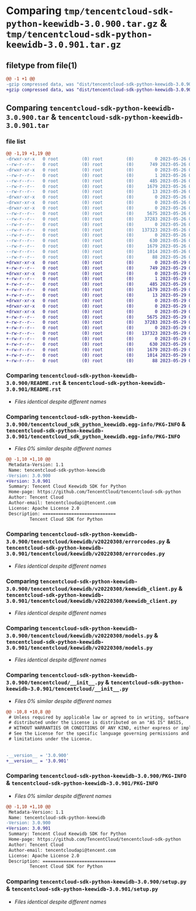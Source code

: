 # Comparing `tmp/tencentcloud-sdk-python-keewidb-3.0.900.tar.gz` & `tmp/tencentcloud-sdk-python-keewidb-3.0.901.tar.gz`

## filetype from file(1)

```diff
@@ -1 +1 @@
-gzip compressed data, was "dist/tencentcloud-sdk-python-keewidb-3.0.900.tar", last modified: Fri May 26 02:21:59 2023, max compression
+gzip compressed data, was "dist/tencentcloud-sdk-python-keewidb-3.0.901.tar", last modified: Mon May 29 02:30:48 2023, max compression
```

## Comparing `tencentcloud-sdk-python-keewidb-3.0.900.tar` & `tencentcloud-sdk-python-keewidb-3.0.901.tar`

### file list

```diff
@@ -1,19 +1,19 @@
-drwxr-xr-x   0 root         (0) root         (0)        0 2023-05-26 02:21:59.000000 tencentcloud-sdk-python-keewidb-3.0.900/
--rw-r--r--   0 root         (0) root         (0)      749 2023-05-26 02:21:58.000000 tencentcloud-sdk-python-keewidb-3.0.900/README.rst
-drwxr-xr-x   0 root         (0) root         (0)        0 2023-05-26 02:21:59.000000 tencentcloud-sdk-python-keewidb-3.0.900/tencentcloud_sdk_python_keewidb.egg-info/
--rw-r--r--   0 root         (0) root         (0)        1 2023-05-26 02:21:59.000000 tencentcloud-sdk-python-keewidb-3.0.900/tencentcloud_sdk_python_keewidb.egg-info/dependency_links.txt
--rw-r--r--   0 root         (0) root         (0)      485 2023-05-26 02:21:59.000000 tencentcloud-sdk-python-keewidb-3.0.900/tencentcloud_sdk_python_keewidb.egg-info/SOURCES.txt
--rw-r--r--   0 root         (0) root         (0)     1679 2023-05-26 02:21:59.000000 tencentcloud-sdk-python-keewidb-3.0.900/tencentcloud_sdk_python_keewidb.egg-info/PKG-INFO
--rw-r--r--   0 root         (0) root         (0)       13 2023-05-26 02:21:59.000000 tencentcloud-sdk-python-keewidb-3.0.900/tencentcloud_sdk_python_keewidb.egg-info/top_level.txt
-drwxr-xr-x   0 root         (0) root         (0)        0 2023-05-26 02:21:59.000000 tencentcloud-sdk-python-keewidb-3.0.900/tencentcloud/
-drwxr-xr-x   0 root         (0) root         (0)        0 2023-05-26 02:21:59.000000 tencentcloud-sdk-python-keewidb-3.0.900/tencentcloud/keewidb/
-drwxr-xr-x   0 root         (0) root         (0)        0 2023-05-26 02:21:59.000000 tencentcloud-sdk-python-keewidb-3.0.900/tencentcloud/keewidb/v20220308/
--rw-r--r--   0 root         (0) root         (0)     5675 2023-05-26 02:21:58.000000 tencentcloud-sdk-python-keewidb-3.0.900/tencentcloud/keewidb/v20220308/errorcodes.py
--rw-r--r--   0 root         (0) root         (0)    37283 2023-05-26 02:21:58.000000 tencentcloud-sdk-python-keewidb-3.0.900/tencentcloud/keewidb/v20220308/keewidb_client.py
--rw-r--r--   0 root         (0) root         (0)        0 2023-05-26 02:21:58.000000 tencentcloud-sdk-python-keewidb-3.0.900/tencentcloud/keewidb/v20220308/__init__.py
--rw-r--r--   0 root         (0) root         (0)   137323 2023-05-26 02:21:58.000000 tencentcloud-sdk-python-keewidb-3.0.900/tencentcloud/keewidb/v20220308/models.py
--rw-r--r--   0 root         (0) root         (0)        0 2023-05-26 02:21:58.000000 tencentcloud-sdk-python-keewidb-3.0.900/tencentcloud/keewidb/__init__.py
--rw-r--r--   0 root         (0) root         (0)      630 2023-05-26 02:21:58.000000 tencentcloud-sdk-python-keewidb-3.0.900/tencentcloud/__init__.py
--rw-r--r--   0 root         (0) root         (0)     1679 2023-05-26 02:21:59.000000 tencentcloud-sdk-python-keewidb-3.0.900/PKG-INFO
--rw-r--r--   0 root         (0) root         (0)     1014 2023-05-26 02:21:58.000000 tencentcloud-sdk-python-keewidb-3.0.900/setup.py
--rw-r--r--   0 root         (0) root         (0)       88 2023-05-26 02:21:59.000000 tencentcloud-sdk-python-keewidb-3.0.900/setup.cfg
+drwxr-xr-x   0 root         (0) root         (0)        0 2023-05-29 02:30:48.000000 tencentcloud-sdk-python-keewidb-3.0.901/
+-rw-r--r--   0 root         (0) root         (0)      749 2023-05-29 02:30:47.000000 tencentcloud-sdk-python-keewidb-3.0.901/README.rst
+drwxr-xr-x   0 root         (0) root         (0)        0 2023-05-29 02:30:48.000000 tencentcloud-sdk-python-keewidb-3.0.901/tencentcloud_sdk_python_keewidb.egg-info/
+-rw-r--r--   0 root         (0) root         (0)        1 2023-05-29 02:30:48.000000 tencentcloud-sdk-python-keewidb-3.0.901/tencentcloud_sdk_python_keewidb.egg-info/dependency_links.txt
+-rw-r--r--   0 root         (0) root         (0)      485 2023-05-29 02:30:48.000000 tencentcloud-sdk-python-keewidb-3.0.901/tencentcloud_sdk_python_keewidb.egg-info/SOURCES.txt
+-rw-r--r--   0 root         (0) root         (0)     1679 2023-05-29 02:30:48.000000 tencentcloud-sdk-python-keewidb-3.0.901/tencentcloud_sdk_python_keewidb.egg-info/PKG-INFO
+-rw-r--r--   0 root         (0) root         (0)       13 2023-05-29 02:30:48.000000 tencentcloud-sdk-python-keewidb-3.0.901/tencentcloud_sdk_python_keewidb.egg-info/top_level.txt
+drwxr-xr-x   0 root         (0) root         (0)        0 2023-05-29 02:30:48.000000 tencentcloud-sdk-python-keewidb-3.0.901/tencentcloud/
+drwxr-xr-x   0 root         (0) root         (0)        0 2023-05-29 02:30:48.000000 tencentcloud-sdk-python-keewidb-3.0.901/tencentcloud/keewidb/
+drwxr-xr-x   0 root         (0) root         (0)        0 2023-05-29 02:30:48.000000 tencentcloud-sdk-python-keewidb-3.0.901/tencentcloud/keewidb/v20220308/
+-rw-r--r--   0 root         (0) root         (0)     5675 2023-05-29 02:30:47.000000 tencentcloud-sdk-python-keewidb-3.0.901/tencentcloud/keewidb/v20220308/errorcodes.py
+-rw-r--r--   0 root         (0) root         (0)    37283 2023-05-29 02:30:47.000000 tencentcloud-sdk-python-keewidb-3.0.901/tencentcloud/keewidb/v20220308/keewidb_client.py
+-rw-r--r--   0 root         (0) root         (0)        0 2023-05-29 02:30:47.000000 tencentcloud-sdk-python-keewidb-3.0.901/tencentcloud/keewidb/v20220308/__init__.py
+-rw-r--r--   0 root         (0) root         (0)   137323 2023-05-29 02:30:47.000000 tencentcloud-sdk-python-keewidb-3.0.901/tencentcloud/keewidb/v20220308/models.py
+-rw-r--r--   0 root         (0) root         (0)        0 2023-05-29 02:30:48.000000 tencentcloud-sdk-python-keewidb-3.0.901/tencentcloud/keewidb/__init__.py
+-rw-r--r--   0 root         (0) root         (0)      630 2023-05-29 02:30:47.000000 tencentcloud-sdk-python-keewidb-3.0.901/tencentcloud/__init__.py
+-rw-r--r--   0 root         (0) root         (0)     1679 2023-05-29 02:30:48.000000 tencentcloud-sdk-python-keewidb-3.0.901/PKG-INFO
+-rw-r--r--   0 root         (0) root         (0)     1014 2023-05-29 02:30:47.000000 tencentcloud-sdk-python-keewidb-3.0.901/setup.py
+-rw-r--r--   0 root         (0) root         (0)       88 2023-05-29 02:30:48.000000 tencentcloud-sdk-python-keewidb-3.0.901/setup.cfg
```

### Comparing `tencentcloud-sdk-python-keewidb-3.0.900/README.rst` & `tencentcloud-sdk-python-keewidb-3.0.901/README.rst`

 * *Files identical despite different names*

### Comparing `tencentcloud-sdk-python-keewidb-3.0.900/tencentcloud_sdk_python_keewidb.egg-info/PKG-INFO` & `tencentcloud-sdk-python-keewidb-3.0.901/tencentcloud_sdk_python_keewidb.egg-info/PKG-INFO`

 * *Files 0% similar despite different names*

```diff
@@ -1,10 +1,10 @@
 Metadata-Version: 1.1
 Name: tencentcloud-sdk-python-keewidb
-Version: 3.0.900
+Version: 3.0.901
 Summary: Tencent Cloud Keewidb SDK for Python
 Home-page: https://github.com/TencentCloud/tencentcloud-sdk-python
 Author: Tencent Cloud
 Author-email: tencentcloudapi@tencent.com
 License: Apache License 2.0
 Description: ============================
         Tencent Cloud SDK for Python
```

### Comparing `tencentcloud-sdk-python-keewidb-3.0.900/tencentcloud/keewidb/v20220308/errorcodes.py` & `tencentcloud-sdk-python-keewidb-3.0.901/tencentcloud/keewidb/v20220308/errorcodes.py`

 * *Files identical despite different names*

### Comparing `tencentcloud-sdk-python-keewidb-3.0.900/tencentcloud/keewidb/v20220308/keewidb_client.py` & `tencentcloud-sdk-python-keewidb-3.0.901/tencentcloud/keewidb/v20220308/keewidb_client.py`

 * *Files identical despite different names*

### Comparing `tencentcloud-sdk-python-keewidb-3.0.900/tencentcloud/keewidb/v20220308/models.py` & `tencentcloud-sdk-python-keewidb-3.0.901/tencentcloud/keewidb/v20220308/models.py`

 * *Files identical despite different names*

### Comparing `tencentcloud-sdk-python-keewidb-3.0.900/tencentcloud/__init__.py` & `tencentcloud-sdk-python-keewidb-3.0.901/tencentcloud/__init__.py`

 * *Files 0% similar despite different names*

```diff
@@ -10,8 +10,8 @@
 # Unless required by applicable law or agreed to in writing, software
 # distributed under the License is distributed on an "AS IS" BASIS,
 # WITHOUT WARRANTIES OR CONDITIONS OF ANY KIND, either express or implied.
 # See the License for the specific language governing permissions and
 # limitations under the License.
 
 
-__version__ = '3.0.900'
+__version__ = '3.0.901'
```

### Comparing `tencentcloud-sdk-python-keewidb-3.0.900/PKG-INFO` & `tencentcloud-sdk-python-keewidb-3.0.901/PKG-INFO`

 * *Files 0% similar despite different names*

```diff
@@ -1,10 +1,10 @@
 Metadata-Version: 1.1
 Name: tencentcloud-sdk-python-keewidb
-Version: 3.0.900
+Version: 3.0.901
 Summary: Tencent Cloud Keewidb SDK for Python
 Home-page: https://github.com/TencentCloud/tencentcloud-sdk-python
 Author: Tencent Cloud
 Author-email: tencentcloudapi@tencent.com
 License: Apache License 2.0
 Description: ============================
         Tencent Cloud SDK for Python
```

### Comparing `tencentcloud-sdk-python-keewidb-3.0.900/setup.py` & `tencentcloud-sdk-python-keewidb-3.0.901/setup.py`

 * *Files identical despite different names*

